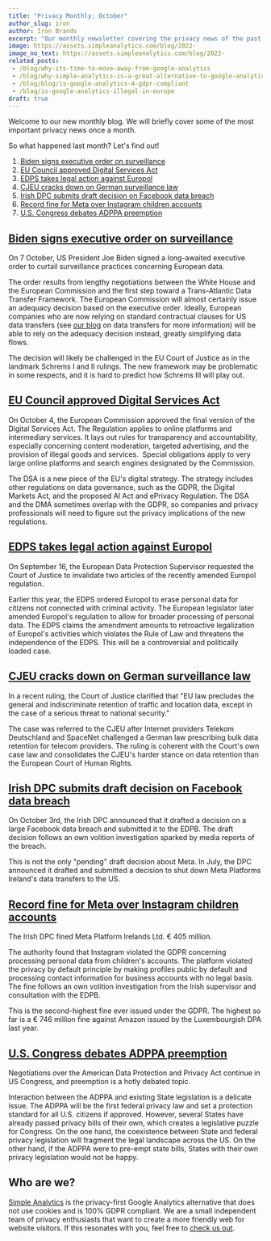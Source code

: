 ```yaml
---
title: "Privacy Monthly: October"
author_slug: iron
author: Iron Brands
excerpt: "Our monthly newsletter covering the privacy news of the past month"
image: https://assets.simpleanalytics.com/blog/2022-
image_no_text: https://assets.simpleanalytics.com/blog/2022-
related_posts:
 - /blog/why-its-time-to-move-away-from-google-analytics
 - /blog/why-simple-analytics-is-a-great-alternative-to-google-analytics
 - /blog/blog/is-google-analytics-4-gdpr-compliant
 - /blog/is-google-analytics-illegal-in-europe
draft: true
---
```


Welcome to our new monthly blog. We will briefly cover some of the most important privacy news once a month.

So what happened last month? Let's find out!

1. [Biden signs executive order on surveillance](#1-biden-signs-executive-order-on-surveillance)
2. [EU Council approved Digital Services Act](#2-eu-council-approved-digital-services-act)
3. [EDPS takes legal action against Europol](#3-edps-takes-legal-action-against-europol)
4. [CJEU cracks down on German surveillance law](#4-cjeu-cracks-down-on-german-surveillance-law)
5. [Irish DPC submits draft decision on Facebook data breach](#5-irish-dpc-submits-draft-decision-on-facebook-data-breach)
6. [Record fine for Meta over Instagram children accounts](#6-record-fine-for-meta-over-instagram-children-accounts)
7. [U.S. Congress debates ADPPA preemption](#7-us-congress-debates-adppa-preemption)

## [Biden signs executive order on surveillance](https://www.whitehouse.gov/briefing-room/statements-releases/2022/10/07/fact-sheet-president-biden-signs-executive-order-to-implement-the-european-union-u-s-data-privacy-framework/)

On 7 October, US President Joe Biden signed a long-awaited executive order to curtail surveillance practices concerning European data.

The order results from lengthy negotiations between the White House and the European Commission and the first step toward a Trans-Atlantic Data Transfer Framework. The European Commission will almost certainly issue an adequacy decision based on the executive order. Ideally, European companies who are now relying on standard contractual clauses for US data transfers (see [our blog](https://docs.google.com/document/d/1eBoMg09afZIZPTVekyehMcGSoeWbOBrzzJh7PsahzKc/edit) on data transfers for more information) will be able to rely on the adequacy decision instead, greatly simplifying data flows.

The decision will likely be challenged in the EU Court of Justice as in the landmark Schrems I and II rulings. The new framework may be problematic in some respects, and it is hard to predict how Schrems III will play out.

##  [EU Council approved Digital Services Act](https://www.consilium.europa.eu/en/press/press-releases/2022/10/04/dsa-council-gives-final-approval-to-the-protection-of-users-rights-online/)

On October 4, the European Commission approved the final version of the Digital Services Act. The Regulation applies to online platforms and  intermediary services. It lays out rules for transparency and accountability, especially concerning content moderation, targeted advertising, and the provision of illegal goods and services.  Special obligations apply to very large online platforms and search engines designated by the Commission.

The DSA is a new piece of the EU's digital strategy. The strategy includes other regulations on data governance, such as the GDPR, the Digital Markets Act, and the proposed AI Act and ePrivacy Regulation. The DSA and the DMA sometimes overlap with the GDPR, so companies and privacy professionals will need to figure out the privacy implications of the new regulations.

## [EDPS takes legal action against Europol](https://edps.europa.eu/press-publications/press-news/press-releases/2022/edps-takes-legal-action-new-europol-regulation-puts-rule-law-and-edps-independence-under-threat_en)

On September 16, the European Data Protection Supervisor requested the Court of Justice to invalidate two articles of the recently amended Europol regulation.

Earlier this year, the EDPS ordered Europol to erase personal data for citizens not connected with criminal activity. The European legislator later amended Europol's regulation to allow for broader processing of personal data. The EDPS claims the amendment amounts to retroactive legalization of Europol's activities which violates the Rule of Law and threatens the independence of the EDPS. This will be a controversial and politically loaded case.

## [CJEU cracks down on German surveillance law](https://curia.europa.eu/jcms/upload/docs/application/pdf/2022-09/cp220156en.pdf)

In a recent ruling, the Court of Justice clarified that "EU law precludes the general and indiscriminate retention of traffic and location data, except in the case of a serious threat to national security."

The case was referred to the CJEU after Internet providers Telekom Deutschland and SpaceNet challenged a German law prescribing bulk data retention for telecom providers. The ruling is coherent with the Court's own case law and consolidates the CJEU's harder stance on data retention than the European Court of Human Rights.

## [Irish DPC submits draft decision on Facebook data breach](https://www.dataprotection.ie/en/news-media/Irish-DPC-submits-Article-60-draft-decision-on-inquiry-into-Meta)

On October 3rd, the Irish DPC announced that it drafted a decision on a large Facebook data breach and submitted it to the EDPB. The draft decision follows an own volition investigation sparked by media reports of the breach.

This is not the only "pending" draft decision about Meta. In July, the DPC announced it drafted and submitted a decision to shut down Meta Platforms Ireland's data transfers to the US.

## [Record fine for Meta over Instagram children accounts](https://edpb.europa.eu/news/news/2022/record-fine-instagram-following-edpb-intervention_en)

The Irish DPC fined Meta Platform Irelands Ltd. € 405 million.

The authority found that Instagram violated the GDPR concerning processing personal data from children's accounts. The platform violated the privacy by default principle by making profiles public by default and processing contact information for business accounts with no legal basis. The fine follows an own volition investigation from the Irish supervisor and consultation with the EDPB.

This is the second-highest fine ever issued under the GDPR. The highest so far is a € 746 million fine against Amazon issued by the Luxembourgish DPA last year.

## [U.S. Congress debates ADPPA preemption](https://iapp.org/news/a/state-level-views-on-proposed-adppa-preemption-come-into-focus/)

Negotiations over the American Data Protection and Privacy Act continue in US Congress, and preemption is a hotly debated topic.

Interaction between the ADPPA and existing State legislation is a delicate issue. The ADPPA will be the first federal privacy law and set a protection standard for all U.S. citizens if approved. However, several States have already passed privacy bills of their own, which creates a legislative puzzle for Congress. On the one hand, the coexistence between State and federal privacy legislation will fragment the legal landscape across the US. On the other hand, if the ADPPA were to pre-empt state bills, States with their own privacy legislation would not be happy.

## Who are we? 

[Simple Analytics](https://www.simpleanalytics.com/) is the privacy-first Google Analytics alternative that does not use cookies and is 100% GDPR compliant. We are a small independent team of privacy enthusiasts that want to create a more friendly web for website visitors. If this resonates with you, feel free to [check us out](https://simpleanalytics.com/simpleanalytics.com).
